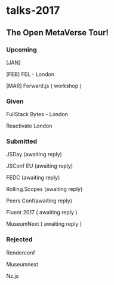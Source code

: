 # talks-2017

The Open MetaVerse Tour!
---
### Upcoming
[JAN]

[FEB] FEL - London

[MAR] Forward.js ( workshop )

### Given

FullStack Bytes - London

Reactivate London


### Submitted

JSDay (awaiting reply)

JSConf EU (awaiting reply)

FEDC (awaiting reply)

Rolling.Scopes (awaiting reply)

Peers Conf(awaiting reply)

Fluent 2017 ( awaiting reply )

MuseumNext ( awaiting reply )

### Rejected

Renderconf

Museumnext

Nz.js
